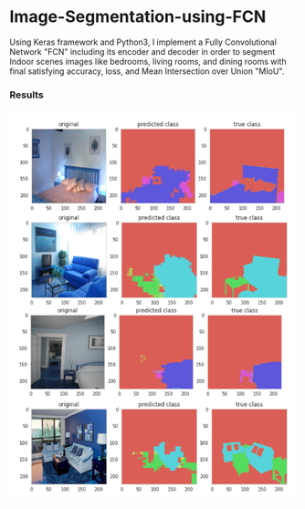 # Image-Segmentation-using-FCN
Using Keras framework and Python3, I implement a Fully Convolutional Network "FCN" including its encoder and decoder in order to segment Indoor scenes images like bedrooms, living rooms, and dining rooms with final satisfying accuracy, loss, and Mean Intersection over Union "MIoU". 
### Results
![alt text](https://github.com/hedayaahmed/Image-Segmentation-using-FCN/blob/main/FCN%20Results.png)
